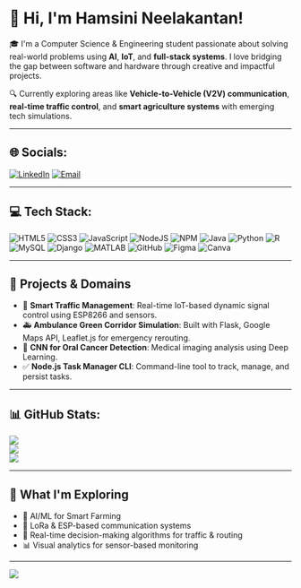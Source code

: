 <!-- Banner (Optional - add your own image or banner here) -->
<!-- <p align="center">
  <img src="https://github.com/hamsiinii/hamsiinii/assets/banner.gif" width="100%" alt="Welcome banner"/>
</p> -->

# 👋 Hi, I'm Hamsini Neelakantan!

🎓 I'm a Computer Science & Engineering student passionate about solving real-world problems using **AI**, **IoT**, and **full-stack systems**. I love bridging the gap between software and hardware through creative and impactful projects.

🔍 Currently exploring areas like **Vehicle-to-Vehicle (V2V) communication**, **real-time traffic control**, and **smart agriculture systems** with emerging tech simulations.

---

## 🌐 Socials:
[![LinkedIn](https://img.shields.io/badge/LinkedIn-%230077B5.svg?logo=linkedin&logoColor=white)](https://linkedin.com/in/hamsini-neelakantan) 
[![Email](https://img.shields.io/badge/Email-D14836?logo=gmail&logoColor=white)](mailto:hamsini.nj@outlook.com)

---

## 💻 Tech Stack:
![HTML5](https://img.shields.io/badge/html5-%23E34F26.svg?style=for-the-badge&logo=html5&logoColor=white) 
![CSS3](https://img.shields.io/badge/css3-%231572B6.svg?style=for-the-badge&logo=css3&logoColor=white) 
![JavaScript](https://img.shields.io/badge/javascript-%23323330.svg?style=for-the-badge&logo=javascript&logoColor=%23F7DF1E) 
![NodeJS](https://img.shields.io/badge/node.js-6DA55F?style=for-the-badge&logo=node.js&logoColor=white) 
![NPM](https://img.shields.io/badge/NPM-%23CB3837.svg?style=for-the-badge&logo=npm&logoColor=white) 
![Java](https://img.shields.io/badge/java-%23ED8B00.svg?style=for-the-badge&logo=openjdk&logoColor=white) 
![Python](https://img.shields.io/badge/python-%233776AB.svg?style=for-the-badge&logo=python&logoColor=white)
![R](https://img.shields.io/badge/r-%23276DC3.svg?style=for-the-badge&logo=r&logoColor=white) 
![MySQL](https://img.shields.io/badge/mysql-4479A1.svg?style=for-the-badge&logo=mysql&logoColor=white) 
![Django](https://img.shields.io/badge/django-%23092E20.svg?style=for-the-badge&logo=django&logoColor=white)
![MATLAB](https://img.shields.io/badge/matlab-orange.svg?style=for-the-badge&logo=mathworks&logoColor=white)
![GitHub](https://img.shields.io/badge/github-%23121011.svg?style=for-the-badge&logo=github&logoColor=white)
![Figma](https://img.shields.io/badge/figma-%23F24E1E.svg?style=for-the-badge&logo=figma&logoColor=white) 
![Canva](https://img.shields.io/badge/Canva-%2300C4CC.svg?style=for-the-badge&logo=Canva&logoColor=white) 

---

## 🚀 Projects & Domains

- 🔧 **Smart Traffic Management**: Real-time IoT-based dynamic signal control using ESP8266 and sensors.
- 🚑 **Ambulance Green Corridor Simulation**: Built with Flask, Google Maps API, Leaflet.js for emergency rerouting.
- 🧪 **CNN for Oral Cancer Detection**: Medical imaging analysis using Deep Learning.
- ✅ **Node.js Task Manager CLI**: Command-line tool to track, manage, and persist tasks.

---

## 📊 GitHub Stats:
![](https://github-readme-stats.vercel.app/api?username=hamsiinii&theme=neon&hide_border=false&include_all_commits=true&count_private=true)<br/>
![](https://nirzak-streak-stats.vercel.app/?user=hamsiinii&theme=neon&hide_border=false)<br/>
![](https://github-readme-stats.vercel.app/api/top-langs/?username=hamsiinii&theme=neon&hide_border=false&layout=compact)

---

## 🧭 What I'm Exploring

- 🤖 AI/ML for Smart Farming
- 🚗 LoRa & ESP-based communication systems
- 🧠 Real-time decision-making algorithms for traffic & routing
- 📊 Visual analytics for sensor-based monitoring

---

[![](https://visitcount.itsvg.in/api?id=hamsiinii)](https://visitcount.itsvg.in)

